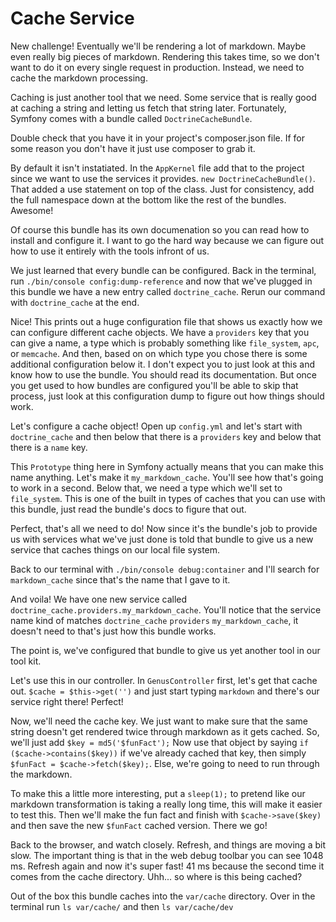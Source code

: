 # Cache Service

New challenge! Eventually we'll be rendering a lot of markdown. Maybe even really
big pieces of markdown. Rendering this takes time, so we don't want to do it on
every single request in production. Instead, we need to cache the markdown processing.

Caching is just another tool that we need. Some service that is really good at
caching a string and letting us fetch that string later. Fortunately, Symfony comes
with a bundle called `DoctrineCacheBundle`. 

Double check that you have it in your project's composer.json file. If for some reason
you don't have it just use composer to grab it. 

By default it isn't instatiated. In the `AppKernel` file add that to the project since
we want to use the services it provides. `new DoctrineCacheBundle()`. That added a
use statement on top of the class. Just for consistency, add the full namespace down
at the bottom like the rest of the bundles. Awesome!

Of course this bundle has its own documenation so you can read how to install and 
configure it. I want to go the hard way because we can figure out how to use it
entirely with the tools infront of us. 

We just learned that every bundle can be configured. Back in the terminal, run
`./bin/console config:dump-reference` and now that we've plugged in this bundle
we have a new entry called `doctrine_cache`. Rerun our command with `doctrine_cache`
at the end. 

Nice! This prints out a huge configuration file that shows us exactly how we can
configure different cache objects. We have a `providers` key that you can give a name,
a type which is probably something like `file_system`, `apc`, or `memcache`. And then, based on
on which type you chose there is some additional configuration below it. I don't expect
you to just look at this and know how to use the bundle. You should read its documentation.
But once you get used to how bundles are configured you'll be able to skip that
process, just look at this configuration dump to figure out how things should work.

Let's configure a cache object! Open up `config.yml` and let's start with 
`doctrine_cache` and then below that there is a `providers` key and below that
there is a `name` key. 

This `Prototype` thing here in Symfony actually means that you can make this name
anything. Let's make it `my_markdown_cache`. You'll see how that's going to work
in a second. Below that, we need a type which we'll set to `file_system`. This is one
of the built in types of caches that you can use with this bundle, just read the
bundle's docs to figure that out. 

Perfect, that's all we need to do! Now since it's the bundle's job to provide us with
services what we've just done is told that bundle to give us a new service that caches
things on our local file system. 

Back to our terminal with `./bin/console debug:container` and I'll search for 
`markdown_cache` since that's the name that I gave to it. 

And voila! We have one new service called `doctrine_cache.providers.my_markdown_cache`.
You'll notice that the service name kind of matches `doctrine_cache` `providers`
`my_markdown_cache`, it doesn't need to that's just how this bundle works. 

The point is, we've configured that bundle to give us yet another tool in our
tool kit. 

Let's use this in our controller. In `GenusController` first, let's get that cache
out. `$cache = $this->get('')` and just start typing `markdown` and there's our service
right there! Perfect! 

Now, we'll need the cache key. We just want to make sure that the same string doesn't
get rendered twice through markdown as it gets cached. So, we'll just add `$key = md5('$funFact');`
Now use that object by saying `if ($cache->contains($key))` if we've already cached
that key, then simply `$funFact = $cache->fetch($key);`. Else, we're going to need
to run through the markdown. 

To make this a little more interesting, put a `sleep(1);` to pretend like our markdown
transformation is taking a really long time, this will make it easier to test this. 
Then we'll make the fun fact and finish with `$cache->save($key)` and then save the 
new `$funFact` cached version. There we go! 

Back to the browser, and watch closely. Refresh, and things are moving a bit slow.
The important thing is that in the web debug toolbar you can see 1048 ms. Refresh again
and now it's super fast! 41 ms because the second time it comes from the cache directory.
Uhh... so where is this being cached?

Out of the box this bundle caches into the `var/cache` directory. Over in the terminal
run `ls var/cache/` and then `ls var/cache/dev`


